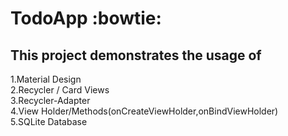 # TodoApp :bowtie:

This project demonstrates the usage of
---

1.Material Design <br/>
2.Recycler / Card Views <br/>
3.Recycler-Adapter<br/>
4.View Holder/Methods(onCreateViewHolder,onBindViewHolder) <br/>
5.SQLite Database <br/>


